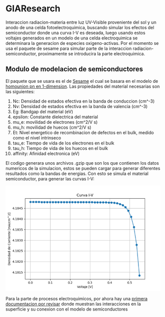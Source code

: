 # GIAResearch
Interaccion radiacion-materia entre luz UV-Visible proveniente del sol y un anodo de una celda fotoelectroquimica, buscando simular los efectos del semiconductor donde una curva I-V es deseada, luego usando estos voltajes generados en un modelo de una celda electroquimica se determinara la generacion de especies oxigeno-activas. Por el momento se usa el paquete de sesame para simular parte de la interaccion radiacion-semiconductor, proximamente se introducira la parte electroquimica.

## Modulo de modelacion de semiconductores
El paquete que se usara es el de [Sesame](https://sesame.readthedocs.io/en/latest/) el cual se basara en el modelo de [homounion pn en 1-dimension](https://sesame.readthedocs.io/en/latest/tutorial/tuto1.html). Las propiedades del material necesarias son las siguientes:

  1. Nc: Densidad de estados efectiva en la banda de conduccion (cm^-3)
  2. Nv: Densidad de estados efectiva en la banda de valencia (cm^-3)
  3. Eg: Bandgap del material (eV)
  4. epsilon: Constante dielectrica del material 
  5. mu_e: movilidad de electrones (cm^2/V s)
  6. mu_h: movilidad de huecos (cm^2/V s)
  7. Et: Nivel energetico de recombinacion de defectos en el bulk, medido como el nivel intrinseco
  8. tau_e: Tiempo de vida de los electrones en el bulk
  9. tau_h: Tiempo de vida de los huecos en el bulk
  10. affinity: Afinidad electronica (eV)

El codigo generara unos archivos .gzip que son los que contienen los datos numericos de la simulacion, estos se pueden cargar para generar diferentes resultados como la bandas de energias. Con esto se simula el material semiconductor, para generar las curvas I-V:

![Alt text](https://github.com/Paythlos/GIAResearch/blob/main/images/IV2.png)

Para la parte de procesos electroquimicos, por ahora hay una [primera documentacion por revisar](https://pubs.rsc.org/en/content/chapterhtml/2018/bk9781782625551-00001?isbn=978-1-78262-555-1&sercode=bk) donde muestran las interacciones en la superficie y su conexion con el modelo de semiconductores
